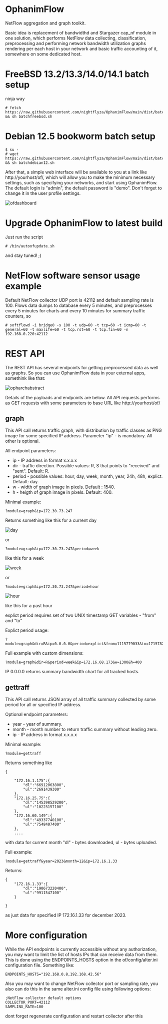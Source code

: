 # OphanimFlow
NetFlow aggregation and graph toolkit. 

Basic idea is replacement of bandwidthd and Stargazer cap_nf module in one solution, which performs NetFlow data collecting, classification, preprocessing and performing network bandwidth utilization graphs rendering per each host in your network and basic traffic accounting of it, somewhere on some dedicated host.

# FreeBSD 13.2/13.3/14.0/14.1 batch setup

ninja way

```
# fetch https://raw.githubusercontent.com/nightflyza/OphanimFlow/main/dist/batchfreebsd.sh && sh batchfreebsd.sh
```

# Debian 12.5 bookworm batch setup
```
$ su -
# wget https://raw.githubusercontent.com/nightflyza/OphanimFlow/main/dist/batchdebian12.sh && sh batchdebian12.sh
```

After that, a simple web interface will be available to you at a link like http://yourhost/of/, which will allow you to make the minimum necessary settings, such as specifying your networks, and start using OphanimFlow. The default login is "admin", the default password is "demo". Don't forget to change it in the user profile settings.

![ofdashboard](https://github.com/nightflyza/OphanimFlow/assets/1496954/df650ff6-1113-4c92-93d6-6f6371799e2f)

# Upgrade OphanimFlow to latest build

Just run the script

```
# /bin/autoofupdate.sh
```

and stay tuned! ;)

# NetFlow software sensor usage example

Default NetFlow collector UDP port is 42112 and default sampling rate is 100. Flows data dumps to database every 5 minutes, and preprocesses every 5 minutes for charts and every 10 minutes for summary traffic counters, so 

```
# softflowd -i bridge0 -s 100 -t udp=60 -t tcp=60 -t icmp=60 -t general=60 -t maxlife=60 -t tcp.rst=60 -t tcp.fin=60 -n 192.168.0.220:42112
```


# REST API

The REST API has several endpoints for getting preprocessed data as well as graphs. So you can use OphanimFlow data in your external apps, somethink like that:

![opharchabstract](https://github.com/nightflyza/OphanimFlow/assets/1496954/0115ecc1-7d6f-473c-885a-169d01f5f04e)

Details of the payloads and endpoints are below.
All API requests performs as GET requests with some parameters to base URL like http://yourhost/of/ 

## graph

This API call returns traffic graph, with distribution by traffic classes as PNG image for some specified IP address. Parameter "ip" - is mandatory. All other is optional.

All endpoint parameters:

- ip - IP address in format x.x.x.x
- dir - traffic direction. Possible values: R, S that points to "received" and "sent". Default: R.
- period - possible values: hour, day, week, month, year, 24h, 48h, explict. Default: day.
- w - width of graph image in pixels. Default : 1540.
- h - heigth of graph image in pixels. Default: 400.

Minimal example:
```
?module=graph&ip=172.30.73.247
```

Returns something like this for a current day

![day](https://github.com/nightflyza/OphanimFlow/assets/1496954/54296af6-9e7a-4145-b301-37c243df87d7)


or 

```
?module=graph&ip=172.30.73.247&period=week
```

like this for a week

![week](https://github.com/nightflyza/OphanimFlow/assets/1496954/9eaf8f1f-7bd6-43f5-a165-d38ae37ad141)

or 

```
?module=graph&ip=172.30.73.247&period=hour
```
![hour](https://github.com/nightflyza/OphanimFlow/assets/1496954/5c5b4c0a-5cea-4114-aaab-ae16f729b411)

like this for a past hour

explict period requires set of two UNIX timestamp GET variables - "from" and "to"

Explict period usage:
```
?module=graph&dir=R&ip=0.0.0.0&period=explict&from=1115779033&to=1715782633
```

Full example with custom dimensions:
```
?module=graph&dir=R&period=week&ip=172.16.68.173&w=1300&h=400
```

IP 0.0.0.0 returns summary bandwidth chart for all tracked hosts.

## gettraff

This API call returns JSON array of all traffic summary collected by some period for all or specified IP address.

Optional endpoint parameters:

- year - year of summary.
- month - month number to return traffic summary without leading zero.
- ip - IP address in format x.x.x.x

Minimal example:
```
?module=gettraff
```

Returns something like

```
{

    "172.16.1.175":{
        "dl":"66912063800",
        "ul":"2691439300"
    },
    "172.16.25.75":{
        "dl":"145398529200",
        "ul":"10223157100"
    },
    "172.16.60.149":{
        "dl":"49337740100",
        "ul":"7548407400"
    },
    ....
```
with data for current month "dl" - bytes downloaded, ul - bytes uploaded.

Full example:
```
?module=gettraff&year=2023&month=12&ip=172.16.1.33
```
Returns:

```
{
    "172.16.1.33":{
        "dl":"190673220400",
        "ul":"9911547100"
    }

}
```

as just data for specified IP 172.16.1.33 for december 2023.

# More configuration

While the API endpoints is currently accessible without any authorization, you may want to limit the list of hosts IPs that can receive data from them. This is done using the ENDPOINTS_HOSTS option in the of/config/alter.ini configuration file. Something like:

```
ENDPOINTS_HOSTS="192.168.0.8,192.168.42.56"
```

Also you may want to change NetFlow collector port or sampling rate, you also can do this in the same alter.ini config file using following options:

```
;NetFlow collector default options
COLLECTOR_PORT=42112
SAMPLING_RATE=100
```

dont forget regenerate configuration and restart collector after this

